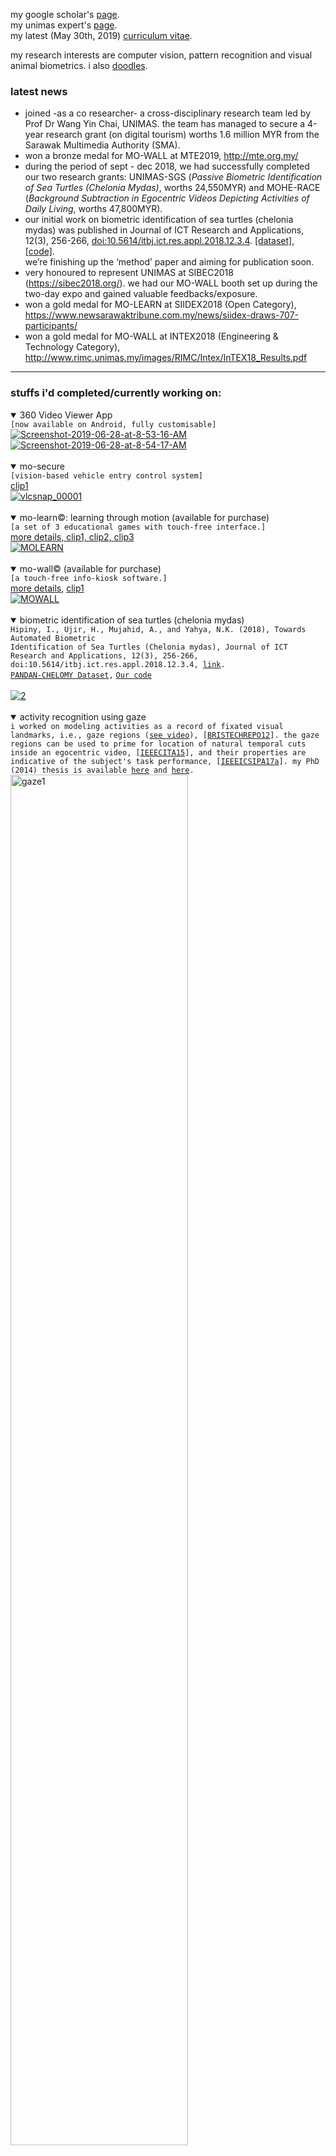 my google scholar's <a href="https://scholar.google.com/citations?user=-0x1BfIAAAAJ&hl=en">page</a>.<br>
my unimas expert's <a href="https://expert.unimas.my/profile/1396">page</a>.<br> 
my latest (May 30th, 2019) <a href="https://www.dropbox.com/s/4pw82if4wh53ml5/IRWANDI-CV.pdf">curriculum vitae</a>.<br> 

my research interests are computer vision, pattern recognition and visual animal biometrics. i also <a href="https://github.com/irwandihipiny/mine/wiki/doodles">doodles</a>.

### latest news
* joined -as a co researcher- a cross-disciplinary research team led by Prof Dr Wang Yin Chai, UNIMAS. the team has managed to secure a 4-year research grant (on digital tourism) worths 1.6 million MYR from the Sarawak Multimedia Authority (SMA).
* won a bronze medal for MO-WALL at MTE2019, http://mte.org.my/
* during the period of sept - dec 2018, we had successfully completed our two research grants: UNIMAS-SGS (_Passive Biometric Identification of Sea Turtles (Chelonia Mydas)_, worths 24,550MYR) and MOHE-RACE (_Background Subtraction in Egocentric Videos Depicting Activities of Daily Living_, worths 47,800MYR). 
* our initial work on biometric identification of sea turtles (chelonia mydas) was published in Journal of ICT Research and Applications, 12(3), 256-266, <a href="http://journals.itb.ac.id/index.php/jictra/issue/view/783">doi:10.5614/itbj.ict.res.appl.2018.12.3.4</a>. <a href="https://ir.unimas.my/22902/">[dataset]</a>, <a href="https://www.dropbox.com/s/z1j5vedueikawjb/TURTLES.zip">[code]</a>.<br>
we’re finishing up the ‘method’ paper and aiming for publication soon.
* very honoured to represent UNIMAS at SIBEC2018 (https://sibec2018.org/). we had our MO-WALL booth set up during the two-day expo and gained valuable feedbacks/exposure.
* won a gold medal for MO-LEARN at SIIDEX2018 (Open Category), https://www.newsarawaktribune.com.my/news/siidex-draws-707-participants/
* won a gold medal for MO-WALL at INTEX2018 (Engineering & Technology Category), http://www.rimc.unimas.my/images/RIMC/Intex/InTEX18_Results.pdf
***

### stuffs i'd completed/currently working on:
<details open> 
<summary>360 Video Viewer App</summary>
<code>[now available on Android, fully customisable]</code><br>
<a href="https://ibb.co/m97MKxb"><img src="https://i.ibb.co/X7TvPwj/Screenshot-2019-06-28-at-8-53-16-AM.png" alt="Screenshot-2019-06-28-at-8-53-16-AM" border="0"></a>
<a href="https://ibb.co/ZHW72Rh"><img src="https://i.ibb.co/7g2LkxG/Screenshot-2019-06-28-at-8-54-17-AM.png" alt="Screenshot-2019-06-28-at-8-54-17-AM" border="0"></a>
</details>
<br>

<details open> 
<summary>mo-secure</summary>
<code>[vision-based vehicle entry control system]</code><br>
<a href="https://www.youtube.com/watch?v=6MnjqZXU-bA">clip1</a><br>
<a href="https://ibb.co/kK3A2T"><img src="https://image.ibb.co/gpzTp8/vlcsnap_00001.png" alt="vlcsnap_00001" border="0"></a>
</details>
<br>

<details open> 
<summary>mo-learn©: learning through motion (available for purchase)</summary>
<code>[a set of 3 educational games with touch-free interface.]</code><br>
<a href="https://www.facebook.com/irwandi.hipiny.52/posts/139532623640497">more details, </a>
<a href="https://youtu.be/LGgK75R9QXQ">clip1, </a>
<a href="https://youtu.be/rq7CyD3f7OE">clip2, </a>
<a href="https://youtu.be/iLxj8-fQFF0">clip3 </a><br>
<a href="https://ibb.co/diGyVV"><img src="https://image.ibb.co/bR6Mjq/molearn.png" alt="MOLEARN" border="0"></a>
</details>
<br>

<details open> 
<summary>mo-wall© (available for purchase)</summary>
<code>[a touch-free info-kiosk software.]</code>
<br>
<a href="https://www.facebook.com/irwandi.hipiny.52/posts/169078874019205">more details</a>, <a href="https://youtu.be/ca1pRECyv9M">clip1</a><br>
<a href="https://ibb.co/fmx5AV"><img src="https://image.ibb.co/dDMXqV/mowall.png" alt="MOWALL" border="0"></a>
</details>
<br>

<details open> 
<summary>biometric identification of sea turtles (chelonia mydas)</summary>
<code>Hipiny, I., Ujir, H., Mujahid, A., and Yahya, N.K. (2018), Towards Automated Biometric
Identification of Sea Turtles (Chelonia mydas), Journal of ICT Research and Applications, 12(3), 256-266, doi:10.5614/itbj.ict.res.appl.2018.12.3.4, <a href="http://journals.itb.ac.id/index.php/jictra/issue/view/783">link</a>.</code><br>
<code><a href="https://ir.unimas.my/22902/">PANDAN-CHELOMY Dataset</a>,</code>
<code><a href="https://www.dropbox.com/s/z1j5vedueikawjb/TURTLES.zip">Our code</a></code>
<br><br>
<a href="https://ibb.co/fwnv2T"><img src="https://image.ibb.co/d8kR98/2.png" alt="2" border="0"></a>
</details>
<br>

<details open> 
<summary>activity recognition using gaze</summary>
<code>i worked on modeling activities as a record of fixated visual landmarks, i.e., gaze regions (<a href="https://youtu.be/T9IAq90HNU0">see video</a>), [<a href="https://pdfs.semanticscholar.org/d19d/5c1bf21573c937165ffed0d73e57cbc03dc1.pdf">BRISTECHREPO12</a>]. the gaze regions can be used to prime for location of natural temporal cuts inside an egocentric video, [<a href="https://ieeexplore.ieee.org/document/7349836/">IEEECITA15</a>], and their properties are indicative of the subject's task performance, [<a href="https://ieeexplore.ieee.org/document/8120635/">IEEEICSIPA17a</a>]. my PhD (2014) thesis is available <a href="http://ethos.bl.uk/OrderDetails.do?uin=uk.bl.ethos.682564">here</a> and <a href="https://www.dropbox.com/s/xvnhub6qgtiagt2/thesis.pdf">here</a>. </code><br>
<a href="https://ibb.co/ThDxK1Q"><img src="https://i.ibb.co/6sc7v8K/gaze1.png" height="75%" width="75%" alt="gaze1" border="0"></a>
<a href="https://ibb.co/4YNJGyy"><img src="https://i.ibb.co/txC3tff/gaze2.png" height="60%" width="60%" alt="gaze2" border="0"></a>
</details>

***

### current PhDs/MSces/MAITs
* silvia joseph, PhD, "iban's plaited mat motifs recognition using invariant image features"
* marcella peter, MSc, "facial expression synthesis using kernel approach",  <code>co-sup w/ dr jacey-lynn minoi</code>

***

### previous PhDs/MSces/MAITs
* silvia joseph, MAIT, "unsupervised classification of intrusive igneous rock thin section images using edge detection and colour analysis", [<a href="https://ieeexplore.ieee.org/document/8120669/">IEEEICSIPA17b</a>] <code>- now at dept. of minerals and geoscience, malaysia.</code>

***

### my datasets
PANDAN-CHELOMY, a dataset containing 140 aerial (70 raw + 70 rotated upright) images of sea turtles (Chelonia mydas).
[<a href="https://ir.unimas.my/22902/">PANDAN-CHELOMY Dataset</a>]

***

### misc / class materials
1. A love compatibility calculator program that I wrote for my Java class (accepts two names, generate a compatibility score, i.e., love %) ... a fun string manipulation activity for students. [download](https://www.dropbox.com/s/t4ud5sef7tod2zt/LoveScore.java?dl=0) <code>java class assignment</code><br>
<a href="https://ibb.co/bXm5Mcb"><img src="https://i.ibb.co/bXm5Mcb/lovescore.png" alt="lovescore" border="0"></a>
2. A simple memory tiles game that I wrote using JS for my Web-based System Dev class. [download](https://www.dropbox.com/s/k2bk52sur4s9np5/js_memory.zip?dl=0) <code>javascript class assignment</code><br>
<a href="https://ibb.co/8M0BcNN"><img src="https://i.ibb.co/8M0BcNN/js.png" alt="js" border="0"></a>
3. [freeglut - i use this instead of GLUT in my CG class to avoid requiring administrator access](http://freeglut.sourceforge.net/)
4. [MinGW](http://www.mingw.org/)
5. [NeHe - the best resource site for OpenGL](http://nehe.gamedev.net/)
6. [colah's excellent lstm tutorial](http://colah.github.io/posts/2015-08-Understanding-LSTMs/)
7. [an excellent yt video on JPEG compression, DCT](https://www.youtube.com/watch?v=Q2aEzeMDHMA)
***
